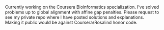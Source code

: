 Currently working on the Coursera Bioinformatics specialization. I've solved problems up to global alignment with affine gap penalties. Please request to see my private repo where I have posted solutions and explanations. Making it public would be against Coursera/Rosalind honor code.
